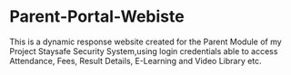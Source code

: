 # Parent-Portal-Webiste
This is a dynamic response website created for the Parent Module of my Project Staysafe Security System,using login credentials able to access Attendance, Fees, Result Details, E-Learning and Video Library etc.
